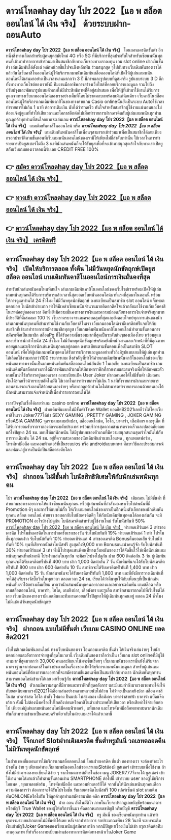 # ดาวน์โหลดhay day โปร 2022【แอ พ สล็อต ออนไลน์ ได้ เงิน จริง】  ด้วยระบบฝาก-ถอนAuto

**ดาวน์โหลดhay day โปร 2022【แอ พ สล็อต ออนไลน์ ได้ เงิน จริง】** โอนถอนเครดิตขั้นต่ำ  อีกหนึ่งสิ่งทางเลือกสำหรับผู้คนยุคสมัยใหม่ 4G หรือ 5G ที่มีบริการที่สุดประทับใจสำหรับเซียนพนันทุกคนที่เข้ามาทำรายการเข้าร่วมมาเป็นสมาชิกกับทางเว็บของทางเราลงทุน เกม slot online ฝากเงินขั้นต่ำ เล่นเดิมพันได้ตั้งแต่ หลักหน่วยขึ้นไปจนถึงหลักพัน ร่วมสนุกสุด ๆไปกับทางเว็บเดิมพันของเราได้แล้ววันนี้เว็บคาสิโนออนไลน์ผู้ให้บริการเกมพนันเดิมพันสล็อตออนไลน์ที่เปิดให้ผู้เล่นเกมพนันออนไลน์ได้เล่นมาอย่างเป็นเวลานานมากกว่า 3 ปี มีภาพและรูปแบบที่ดูสมจริง รูปแบบระบบ 3 D
อีกทั้งทางทางเว็บไซต์ของเรายังมี ทีมงานมืออาชีพการสร้างเว็บไซต์ที่คอยบริการและดูแล  รวมไปถึงปรับปรุงและพัฒนารูปแบบตัวเกมให้มีประสิทธิภาพที่ดีอยู่สม่ำเสมอ เพื่อให้ผู้ที่เข้ามาใช้งานได้รับการดูแลจากทางเว็บเกมออนไลน์ของเราอย่างเต็มที่โดยไม่ขาดตกบกพร่องแม้แต่นิดเดียว เว็บคาสิโนสล็อตออนไลน์ผู้ให้บริการเกมเดิมพันคาสิโนของทางค่ายเกม Casio onlineนั้นยังเป็นระบบ Autoใช้เวลาทำรายการไม่เกิน 1 นาที ต่อการเติมเงิน นับได้ว่ารวดเร็ว ทันใจสำหรับสมาชิกผู้ใช้งานแน่นอนและไม่ต้องแจ้งผู้ดูแลที่ทำให้เสียเวลาและโอกาสอีกต่อไปเมื่อทำรายการฝากเครดิตกับผู้เล่นเกมพนันทุกท่าน
คุณลูกค้าทุกท่านที่สนใจอยากจะเล่นเกม **ดาวน์โหลดhay day โปร 2022【แอ พ สล็อต ออนไลน์ ได้ เงิน จริง】** เกมเดิมพันคาสิโนออนไลน์ หรือ ***ดาวน์โหลดhay day โปร 2022【แอ พ สล็อต ออนไลน์ ได้ เงิน จริง】*** เกมเดิมพันพนันคาสิโนเพื่อนๆสามารถเข้าร่วมมาเพื่อเป็นสมาชิกได้เลยเพียงกรอกประวัติตามขั้นตอนที่เว็บเกมพนันออนไลน์ของเรามีให้เพียงไม่กี่ลำดับเท่านั้น ใช้เวลาในการทำรายการเปิดยูสเซอร์ไม่ถึง 3 นาทีนักเล่นพนันก็จะได้รับยูสเพื่อที่จะเข้ามาสนุกสุดเร้าใจกับทางเราเปิดยูสกับเว็บเกมของเราตอนนี้รับเลย CREDIT FREE 100%

## 👉 [สมัคร ดาวน์โหลดhay day โปร 2022【แอ พ สล็อต ออนไลน์ ได้ เงิน จริง】](https://archa888.com/)
## 👉 [ทางเข้า ดาวน์โหลดhay day โปร 2022【แอ พ สล็อต ออนไลน์ ได้ เงิน จริง】](https://archa888.com/)
## 👉 [ดาวน์โหลดhay day โปร 2022【แอ พ สล็อต ออนไลน์ ได้ เงิน จริง】 เครดิตฟรี](https://archa888.com/)

## ดาวน์โหลดhay day โปร 2022【แอ พ สล็อต ออนไลน์ ได้ เงิน จริง】 เปิดให้บริการตลอด ทั้งคืน ไม่มีวันหยุดนักขัตฤกษ์เปิดยูส สล็อต ออนไลน์ เกมเดิมพันคาสิโนออนไลน์การเงินมั่นคงที่สุด

สำหรับนักเล่นพนันคนไหนที่สนใจ เล่นเกมเดิมพันคาสิโนออนไลน์ของเว็บไซต์เราพร้อมเปิดให้ผู้เล่นเกมพนันทุกคนได้รับการบริการแล้วเวลานี้สุดยอดเว็บพนันออนไลน์มาที่แรงที่สุดมาในตอนนี้ พร้อมให้การดูแลท่านได้ 24 ชั่วโมง ไม่มีวันหยุดนักขัตฤกษ์ ลงทะเบียนเป็นสมาชิก slot ออนไลน์ แจ็กพอตแตกบ่อย โบนัสเข้าง่ายมาก ทำให้มีเหล่าเซียนพนันจำนวนมากติดอกติดใจแล้วกลับมาใช้งานกับเว็บคาสิโนเราต่ออยู่ตลอดเวลา อีกทั้งยังมีความมั่นคงทางการเงินและความปลอดภัยทางการเงินจ่ายจริงทุกบาทมีประวัติที่ดีเสมอมา 100 % เว็บเราครบวงจรและครอบคลุมที่สุดและยังตอบโจทย์ทุกการเล่นของนักเล่นเกมพนันทุกคนที่เข้ามาร่วมใช้งานกับเว็บคาสิโนเรา
เว็บเกมออนไลน์เรามีเครดิตฟรีแจกให้กับสมาชิกที่เข้ามาทำรายการสมัครสมาชิกทุกยูส เว็บเกมเดิมพันพนันคาสิโนออนไลน์ทำตามขั้นตอนการสมัครเพื่อเป็นสมาชิก สล็อตPg ที่ได้รับความชื่นชอบมากที่สุดเป็นระดับต้นๆของเมืองไทย พร้อมดูแลและบริการนักล่าโบนัส 24 ชั่วโมง ไม่มีวันหยุดนักขัตฤกษ์พร้อมยังมีพนักงานและเจ้าหน้าที่ที่มีคุณภาพคอยดูแลและบริการนักเล่นพนันทุกคนอยู่ตลอด ลงทะเบียนตามขั้นตอนเพื่อเป็นสมาชิก SLOT ออนไลน์ เพื่อให้ผู้เล่นเกมพนันทุกคนได้รับการบริการและดูแลอย่างทั่วถึงมีรูปแบบเกมให้ผู้เล่นทุกท่านได้เลือกใช้งานมากกว่า100 รายการเกม
สิ่งสำคัญที่ทำให้ค่ายเกมเดิมพันพนันคาสิโนออนไลน์ของเว็บพนันของทางเรานั้นเป็นเกมพนันเดิมพันสล็อตออนไลน์อันดับ 1 ในเอเชีย ลงทะเบียนเป็นสมาชิก  เกมพนันเดิมพันสล็อตทางเราได้มีการพัฒนาตัวเกมให้มีภาพกราฟิกที่สวยงามและสมจริงเพื่อให้ลักษณะตัวเกมนั้นน่าใช้บริการอยู่ตลอดเวลา ลงทะเบียนเปิด User Joker ฝากถอนออโต้ไม่มีขั้นต่ำ เติมถอน เงินได้รวดเร็วด้วยระบบอัตโนมัติ ใช้เวลาในการทำรายการไม่เกิน 1 นาทีทั้งรายการฝากและรายการถอนสามารถแจ้งถอนได้ด้วยตนเองง่ายๆ หรือหากลูกค้าท่านใดไม่สามารถทำรายการถอนด้วยตนเองได้นักพนันสามารถแจ้งเจ้าหน้าที่เพื่อทำรายการถอนให้ได้

เวลาปัจจุบันเชื่อได้เลยว่าเกม casino online **ดาวน์โหลดhay day โปร 2022【แอ พ สล็อต ออนไลน์ ได้ เงิน จริง】** ฝากเดิมพันแบบไม่มีขั้นต่ำTrue Wallet ยอดฮิตปี2021เลยก็ว่าได้โดยเว็บคาสิโนเรา Joker777ได้นำ SEXY GAMING , PRETTY GAMING , JOKER GAMING หรือASIA GAMING จุดรวมเกมเกมยิงปลา, สล็อออนไลน์ต, ไฮโล, บาคาร่า, เสือมังกร และรูเล็ต ที่ได้รับการยอมรับจากจากองค์กรระบดับประเทศ พร้อมบริการสุดความสามารถรวดเร็วและปลอดภัยคอยแก้ไขปัญหา 24 ชม. มอบให้แก่นักพนัน ได้มีรูปแบบของตัวเกมที่มีความสนุกสนานสุดเร้าใจมันไปกับการวางเดิมพัน ได้ 24 ชม. อยู่ที่ความสะดวกของนักเดิมพันผ่านบนไอแพด , ทุกแพลตฟอร์ม , โทรศัพท์มือถือ และคอมพิวเตอร์ที่เป็นระบบios หรือ androidแบบพกพา ศึกษาวิธีและประสบการณ์และพัฒนาสู่การเป็นนักปั่นสล็อตระดับโลก

## ดาวน์โหลดhay day โปร 2022【แอ พ สล็อต ออนไลน์ ได้ เงิน จริง】 ฝากถอน ไม่มีขั้นต่ำ โบนัสสิทธิพิเศษให้กับนักเล่นพนันทุกคน

โปร **ดาวน์โหลดhay day โปร 2022【แอ พ สล็อต ออนไลน์ ได้ เงิน จริง】** เติมถอน ไม่มีขั้นต่ำ ที่ค่ายเกมของเราอยากจะให้แก่  เซียนพนันทุกคน หรือผู้เล่นพนันที่กำลังมองหาเว็บไซต์พนันที่มี  Promotion ดีๆ และการให้แบบไม่กั๊ก ให้เว็บเกมออนไลน์ของเราเป็นอีกหนึ่งตัวเลือกของนักเดิมพันทุกคน สล็อต ออนไลน์ ค่ายเรา ขอบอกกับโบนัสเครดิตดีๆ ให้กับนักเดิมพันทุกคนได้ลองเล่นกัน จะมี PROMOTION อะไรบ้างไปดูกัน
โบนัสเครดิตสำหรับผู้ใช้งานใหม่ รับโบนัสทันที 50% [ดาวน์โหลดhay day โปร 2022【แอ พ สล็อต ออนไลน์ ได้ เงิน จริง】](https://archa888.com/) ทำยอดเทิร์นแค่ 3 เท่าของเครดิต
โปรโมชั่นเครดิตในการฝากครั้งแรกของวัน รับโบนัสทันที 19% ทำยอดเทิร์นแค่ 1 เท่า
โปรโมชั่นทุกยอดฝาก รับโบนัสทันที 10% ทำยอดเทิร์นแค่ 4 เท่าของเครดิต
Bonusคืนยอดเสีย รับโบนัสทันที 10% ทุนที่เสียจากนักล่าโบนัสฟรี สูงสุดถึง9,000 บาท
Bonusแนะนำคนรู้จัก รับโบนัสทันที 30% ทำยอดเทิร์นแค่ 3 เท่า
ทั้งนี้โปรสุดแสนพิศษที่ทางเว็บพนันของเราได้จัดขึ้นไว้ให้เพื่อนักเล่นเกมพนันทุกคนที่หน้าตาดี โปรฝากเล่นในทุกวัน จะมีอะไรบ้างไปดูกัน
ฝาก 600 ติดต่อกัน 3 วัน ผู้เดิมพันทุกคนจะได้รับเครดิตฟรีทันที 400 บาท
ฝาก 1,000 ติดต่อกัน 7 วัน นักเดิมพันจะได้รับโบนัสเครดิตฟรีทันที 800 บาท
ฝาก 600 ติดต่อกัน 10 วัน สมาชิกจะได้รับเครดิตฟรีทันที 1,400 บาท
ฝาก 1,000 ติดต่อกัน 15 วัน นักเล่นพนันจะได้รับเครดิตฟรีทันที 1,800 บาท
และก็ยังมีการวางเดิมพันที่จะได้ลุ้นรับรางวัลบิ๊กวินในทุกเวลา ตลอดเวลา 24 ชม. เรียกได้ว่าคืนทุนให้กับเพื่อนๆที่เป็นนักเล่นพนันกับเราได้อย่างเต็มเปี่ยม หากว่านักเล่นพนันทุกคนอยากลองและอยากจะเดิมพัน เกมสล็อต หรือเกมสล็อตออนไลน์, บาคาร่า, ไฮโล, เกมยิงปลา, เสือมังกร และรูเล็ต สมาชิกสามารถกดไปที่เว็บไซต์ได้เลย เว็บพนันของทางเรามีแอดมินและทีมงานคอยแก้ไขปัญหาให้ผู้เดิมพันทุกคนอยู่ ตลอด 24 ชั่วโมง ไม่มีแม้แต่วันหยุดนักขัตฤกษ์

## ดาวน์โหลดhay day โปร 2022【แอ พ สล็อต ออนไลน์ ได้ เงิน จริง】 ฝากถอน แบบไม่มีขั้นต่ำ  เว็บเกม CASINO ONLINE ยอดฮิต2021

เว็บไซต์เกมเดิมพันออนไลน์ ทางเว็บพนันของเรา โอนถอนเครดิต ขั้นต่ำ ได้เงินจริงเล่นง่ายๆ โบนัสแตกบ่อยและอัตราการจ่ายสูงที่สุดในเวลานี้ เว็บเดิมพันของเราถือว่าเป็น เว็บเกม slot onlineที่มีผู้ใช้งานมากที่สุดมากกว่า 30,000 คนและมีแนวโน้มจะขึ้นเรื่อยๆ เว็บเกมพนันของเรานั้นยังได้รับจากมาตราฐานจากบ่อนคาสิโนต่างประเทศในเรื่องของเปิดให้บริการเกมพนันและดูแล สำหรับผู้เล่นเกมพนันออนไลน์ที่ต้องการและอยากที่จะสมัครตามขั้นตอนเพื่อเป็นสมาชิกกับทางเรา นักเดิมพันทุกท่านสามารถแอดไลน์เข้ามาได้เลย
	มาเรียนรู้กับ **ดาวน์โหลดhay day โปร 2022【แอ พ สล็อต ออนไลน์ ได้ เงิน จริง】** ตัวเกมมีความสนุกที่มีภาพและกราฟิกที่สุดอลังการ และมีเกมกำลังมาแรงแซงทางโค้งให้กับยอดนิยมมาแรงปี2021ได้เลือกเล่นอย่างหลากหลายนับไม่ถ้วน  ไม่ว่าจะเป็นเกมยิงปลา สล็อต คาสิโนสด บาคาร่าสด ไฮโล กำถั่ว ไพ่แคง ปั่นแปะ ไพ่สามกอง เสือมังกร บาคาร่าสายฟ้า บาคาร่า แบ็คแจ๊ค เก้าเก ดัมมี่ ไม่ต้องนั่งเครื่องไปไกลถึงบ่อนหรือคาสิโนต่างประเทศให้เสียเวลา หรือเสียค่าใช้จ่ายอีกต่อไป เพียงแค่ผู้เล่นเกมพนันออนไลน์มีคอมพิวเตอร์ , แท็บเลต และโทรศัพท์มือถือพกพาสะดวกนักเดิมพันก็สามารถเข้ามาเป็นครอบครัวเดียวกับในค่ายเกมเราได้แล้วเวลานี้

## ดาวน์โหลดhay day โปร 2022【แอ พ สล็อต ออนไลน์ ได้ เงิน จริง】 โจ๊กเกอร์ Slotฝากเติมเครดิต ขั้นต่ำทรูมันนี่ วอเลทตลอดคืน ไม่มีวันหยุดนักขัตฤกษ์

ในส่วนของขั้นตอนการใช้บริการเกมสล็อตออนไลน์ โอนฝากเครดิต ขั้นต่ำ ของทางเรา จะต้องทำอะไรบ้างนั้น ง่าย ๆ เพียงแค่ทางเว็บเกมพนันออนไลน์ของเราเกมSlotต้องมี ยูสเซอร์ เข้าระบบเพื่อใช้งาน ถ้ายังไม่มีสามารถลงทะเบียนได้ง่าย ๆ จากโหมดการสมัครในช่อง เมนู JOKER777จึงจะได้ ยูสเซอร์ เข้าใช้งาน พอได้มาแล้วก็ทำตามขั้นตอนผ่าน SMARTPHONE ต่อไปนี้
เข้าระบบ user  ของผู้ใช้บริการ ไอแพด , ทุกแพลตฟอร์ม , โทรศัพท์มือถือ และคอมพิวเตอร์ก็ได้
จากนั้นให้นักเล่นพนันทุกคนเลือกความต้องการว่า ต้องการจะได้รับโปรโมชั่น รับเลยเครดิตโบนัสฟรี 100 เปอร์เซ็นต์  slot เกมเดิมพันONLONEหรือไม่รับ
ให้ลูกค้าทุกท่านสมัครสมาชิก คลิก **ดาวน์โหลดhay day โปร 2022【แอ พ สล็อต ออนไลน์ ได้ เงิน จริง】** ฝาก ถอน  อัตโนมัติไว ภาพในเว็บจะปรากฏเลขบัญชีพร้อมธนาคาร หรือบัญชี True Wallet ของผู้ให้บริการขึ้นมา
คัดลอกหมายเลขบัญชี หรือบัญชี **ดาวน์โหลดhay day โปร 2022【แอ พ สล็อต ออนไลน์ ได้ เงิน จริง】** ทรู มันนี่ ของเซียนพนันทุกท่าน แล้วทำธุรกรรมระบบฝากแบบไม่มีขั้นต่ำได้เลย
หลังจากทำรายการ รอประมาณเพียง 28 วินาที ระบบจะเติมเงินเข้าบัญชีJoker Gameของเซียนพนันผู้สมัครสมาชิก
หากมีปัญหาเรื่องเงินไม่เข้า กรุณาติดต่อทีมงานคุณภาพ ที่ทำเรื่องลงทะเบียนผ่านช่องทางการติดต่อทางหน้าเว็บJoker Game


